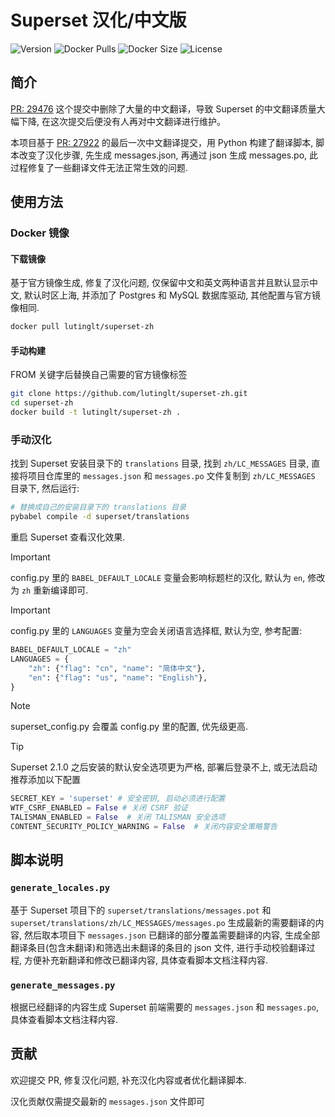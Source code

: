 # Superset 汉化/中文版

![Version](https://img.shields.io/docker/v/lutinglt/superset-zh/latest?arch=amd64&sort=semver&color=066da5) ![Docker Pulls](https://img.shields.io/docker/pulls/lutinglt/superset-zh.svg?style=flat&label=pulls&logo=docker) ![Docker Size](https://img.shields.io/docker/image-size/lutinglt/superset-zh/latest?color=066da5&label=size) ![License](https://img.shields.io/github/license/lutinglt/superset-zh)

## 简介

[PR: 29476](https://github.com/apache/superset/pull/29476) 这个提交中删除了大量的中文翻译，导致 Superset 的中文翻译质量大幅下降, 在这次提交后便没有人再对中文翻译进行维护。

本项目基于 [PR: 27922](https://github.com/apache/superset/pull/27922) 的最后一次中文翻译提交，用 Python 构建了翻译脚本, 脚本改变了汉化步骤, 先生成 messages.json, 再通过 json 生成 messages.po, 此过程修复了一些翻译文件无法正常生效的问题.

## 使用方法

### Docker 镜像

#### 下载镜像

基于官方镜像生成, 修复了汉化问题, 仅保留中文和英文两种语言并且默认显示中文, 默认时区上海, 并添加了 Postgres 和 MySQL 数据库驱动, 其他配置与官方镜像相同.

```bash
docker pull lutinglt/superset-zh
```

#### 手动构建

FROM 关键字后替换自己需要的官方镜像标签

```bash
git clone https://github.com/lutinglt/superset-zh.git
cd superset-zh
docker build -t lutinglt/superset-zh .
```

### 手动汉化

找到 Superset 安装目录下的 `translations` 目录, 找到 `zh/LC_MESSAGES` 目录, 直接将项目仓库里的 `messages.json` 和 `messages.po` 文件复制到 `zh/LC_MESSAGES` 目录下, 然后运行:

```bash
# 替换成自己的安装目录下的 translations 目录
pybabel compile -d superset/translations
```

重启 Superset 查看汉化效果.

> [!IMPORTANT]
>
> config.py 里的 `BABEL_DEFAULT_LOCALE` 变量会影响标题栏的汉化, 默认为 `en`, 修改为 `zh` 重新编译即可.

> [!IMPORTANT]
>
> config.py 里的 `LANGUAGES` 变量为空会关闭语言选择框, 默认为空, 参考配置:

```python
BABEL_DEFAULT_LOCALE = "zh"
LANGUAGES = {
    "zh": {"flag": "cn", "name": "简体中文"},
    "en": {"flag": "us", "name": "English"},
}
```

> [!NOTE]
>
> superset_config.py 会覆盖 config.py 里的配置, 优先级更高.

> [!TIP]
>
> Superset 2.1.0 之后安装的默认安全选项更为严格, 部署后登录不上, 或无法启动推荐添加以下配置
>
> ```python
> SECRET_KEY = 'superset' # 安全密钥, 启动必须进行配置
> WTF_CSRF_ENABLED = False # 关闭 CSRF 验证
> TALISMAN_ENABLED = False  # 关闭 TALISMAN 安全选项
> CONTENT_SECURITY_POLICY_WARNING = False  # 关闭内容安全策略警告
> ```

## 脚本说明

### `generate_locales.py`

基于 Superset 项目下的 `superset/translations/messages.pot` 和 `superset/translations/zh/LC_MESSAGES/messages.po` 生成最新的需要翻译的内容, 然后取本项目下 `messages.json` 已翻译的部分覆盖需要翻译的内容, 生成全部翻译条目(包含未翻译)和筛选出未翻译的条目的 json 文件, 进行手动校验翻译过程, 方便补充新翻译和修改已翻译内容, 具体查看脚本文档注释内容.

### `generate_messages.py`

根据已经翻译的内容生成 Superset 前端需要的 `messages.json` 和 `messages.po`, 具体查看脚本文档注释内容.

## 贡献

欢迎提交 PR, 修复汉化问题, 补充汉化内容或者优化翻译脚本.

汉化贡献仅需提交最新的 `messages.json` 文件即可